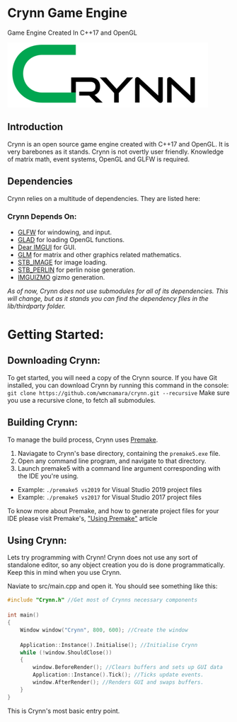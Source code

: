 # Crynn Game Engine
Game Engine Created In C++17 and OpenGL

![Crynn Logo](docs/CrynnSmall.png)

## Introduction
   Crynn is an open source game engine created with C++17 and OpenGL. It is very barebones as it stands.
   Crynn is not overtly user friendly. Knowledge of matrix math, event systems, OpenGL and GLFW is required.
  
## Dependencies
Crynn relies on a multitude of dependencies. They are listed here:

### Crynn Depends On:	

- [GLFW](https://www.glfw.org/) for windowing, and input.
- [GLAD](https://github.com/Dav1dde/glad) for loading OpenGL functions.
- [Dear IMGUI](https://github.com/ocornut/imguiDear) for GUI.
- [GLM](https://glm.g-truc.net/0.9.8/index.html) for matrix and other graphics related mathematics.
- [STB_IMAGE](https://github.com/nothings/stb) for image loading.
- [STB_PERLIN](https://github.com/nothings/stb) for perlin noise generation.
- [IMGUIZMO](https://github.com/CedricGuillemet/ImGuizmo) gizmo generation.

*As of now, Crynn does not use submodules for all of its dependencies. This will change, but as it stands you can find the dependency files in the lib/thirdparty folder.*

# Getting Started:
## Downloading Crynn:
To get started, you will need a copy of the Crynn source. If you have Git installed, you can download Crynn by running this command in the console:
`git clone https://github.com/wmcnamara/crynn.git --recursive`
Make sure you use a recursive clone, to fetch all submodules.

## Building Crynn:
To manage the build process, Crynn uses <a href="https://premake.github.io/">Premake</a>. 

1. Naviagate to Crynn's base directory, containing the `premake5.exe` file.
2. Open any command line program, and navigate to that directory.
3. Launch premake5 with a command line argument corresponding with the IDE you're using. 
- Example: `./premake5 vs2019` for Visual Studio 2019 project files
- Example: `./premake5 vs2017` for Visual Studio 2017 project files

To know more about Premake, and how to generate project files for your IDE please visit Premake's, <a href="https://github.com/premake/premake-core/wiki/Using-Premake">"Using Premake"</a> article

## Using Crynn:
Lets try programming with Crynn! Crynn does not use any sort of standalone editor, so any object creation you do is done programmatically. Keep this in mind when you use Crynn.

Naviate to src/main.cpp and open it. You should see something like this:
```C++
#include "Crynn.h" //Get most of Crynns necessary components

int main()
{
	Window window("Crynn", 800, 600); //Create the window

	Application::Instance().Initialise(); //Initialise Crynn
	while (!window.ShouldClose())
	{
		window.BeforeRender(); //Clears buffers and sets up GUI data
		Application::Instance().Tick(); //Ticks update events.
		window.AfterRender(); //Renders GUI and swaps buffers.
	}
}
```
This is Crynn's most basic entry point.